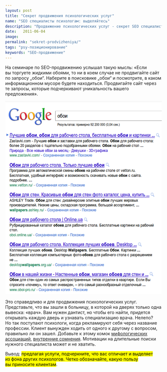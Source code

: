 ```yaml
---
layout: post
title: "Секрет продвижения психологических услуг"
name: "SEO специалисты психологам: выделяйтесь"
description: "Продвижение психологических услуг - секрет SEO специалистов."
date:   2011-06-04			 
image: 
permalink: "sekret-prodvizheniya/"
tags: "psy-позиционирование"
keywords: "SEO-продвижение"
---
```


<p>На&nbsp;семинаре по&nbsp;SEO-продвижению услышал такую мысль: «Если вы&nbsp;торгуете жидкими обоями, то&nbsp;ни&nbsp;в&nbsp;коем случае не&nbsp;продвигайте сайт по&nbsp;запросу „обои“. Наберите в&nbsp;поисковике „обои“ и&nbsp;посмотрите, в&nbsp;каком информационном мусоре будете находиться. Продвигайте сайт через те&nbsp;запросы, которые подчеркивают уникальность вашего предложения».</p>

<img width="582" height="620" src="/images/seo.png"  alt="psycareer.ru - секрет продвижения"  />
<p>Это справедливо и&nbsp;для продвижения психологических услуг. Представьте, что вы&nbsp;зашли в&nbsp;больницу, в&nbsp;которой на&nbsp;дверях только одна вывеска: «врач». Вам нужен дантист, но&nbsp;чтобы его найти, придется открывать каждую дверь и&nbsp;узнавать специализацию врача. Нелепо? Но&nbsp;так поступают психологи, когда рекламируют себя через название профессии. Клиент вынужден ходить от&nbsp;одного к&nbsp;другому с&nbsp;вопросом, правильно&nbsp;ли он&nbsp;зашел. Добавьте к&nbsp;этому комок <a href="/mify-o-psixologax-pomexa-ili-pomoshh/">мифологических ассоциаций</a>, <a href="/preodolenie-somnenij-klienta/">внутренние сомнения</a>. Мотивации на&nbsp;длительные поиски нужного специалиста может и&nbsp;не&nbsp;хватить.</p>
<p>Вывод: <mark>предлагая услуги, подчеркните, что вас отличает и&nbsp;выделяет из&nbsp;фона других психологов. Четко обозначайте, какую пользу вы&nbsp;приносите клиентам</mark>.</p>
